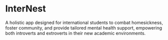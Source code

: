# InterNest
A holistic app designed for international students to combat homesickness, foster community, and provide tailored mental health support, empowering both introverts and extroverts in their new academic environments.
